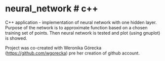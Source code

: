 # neural_network # c++

C++ application - implementation of neural network with one hidden layer. Purpose of the network is to approximate function based on a chosen training set of points. Then neural network is tested and plot (using gnuplot) is showed. 

Project was co-created with Weronika Górecka (https://github.com/wgorecka) pre her creation of github account.
